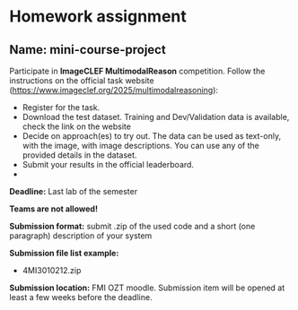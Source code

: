 # Homework assignment

## Name: mini-course-project

Participate in **ImageCLEF MultimodalReason** competition. Follow the instructions on the official task website (https://www.imageclef.org/2025/multimodalreasoning):

* Register for the task.
* Download the test dataset. Training and Dev/Validation data is available, check the link on the website
* Decide on approach(es) to try out. The data can be used as text-only, with the image, with image descriptions. You can use any of the provided details in the dataset. 
* Submit your results in the official leaderboard.
* 

**Deadline:** Last lab of the semester

**Teams are not allowed!**

**Submission format:** submit .zip of the used code and a short (one paragraph) description of your system

**Submission file list example:**

* 4MI3010212.zip

**Submission location:** FMI OZT moodle. Submission item will be opened at least a few weeks before the deadline.  
